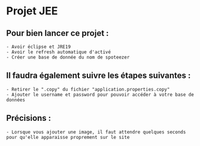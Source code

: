 # Projet JEE


## Pour bien lancer ce projet :
	- Avoir éclipse et JRE19
	- Avoir le refresh automatique d'activé
	- Créer une base de donnée du nom de spoteezer

## Il faudra également suivre les étapes suivantes :
	- Retirer le ".copy" du fichier "application.properties.copy"
	- Ajouter le username et password pour pouvoir accéder à votre base de données
	
## Précisions :
	- Lorsque vous ajouter une image, il faut attendre quelques seconds pour qu'elle apparaisse proprement sur le site